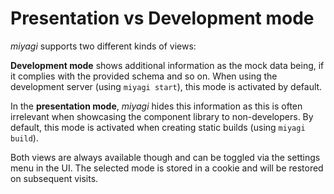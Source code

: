# Presentation vs Development mode

_miyagi_ supports two different kinds of views:

**Development mode** shows additional information as the mock data being, if it complies with the provided schema and so on. When using the development server (using `miyagi start`), this mode is activated by default.

In the **presentation mode**, _miyagi_ hides this information as this is often irrelevant when showcasing the component library to non-developers. By default, this mode is activated when creating static builds (using `miyagi build`).

Both views are always available though and can be toggled via the settings menu in the UI. The selected mode is stored in a cookie and will be restored on subsequent visits.
